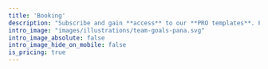 ```yaml
---
title: 'Booking'
description: "Subscribe and gain **access** to our **PRO templates**. Perfect for developers that want to **speed up** their development time."
intro_image: "images/illustrations/team-goals-pana.svg"
intro_image_absolute: false
intro_image_hide_on_mobile: false
is_pricing: true
---
```

